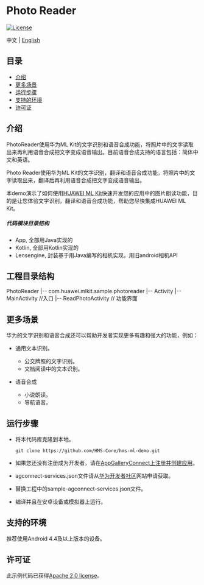 # Photo Reader

[![License](https://img.shields.io/badge/Docs-hmsguides-brightgreen)](https://developer.huawei.com/consumer/cn/doc/development/HMSCore-Guides-V5/service-introduction-0000001050040017-V5)

中文 | [English](https://github.com/HMS-Core/hms-ml-demo/tree/master/PhotoReader)

## 目录

 * [介绍](#介绍)
 * [更多场景](#更多场景)
 * [运行步骤](#运行步骤)
 * [支持的环境](#支持的环境)
 * [许可证](#许可证)


## 介绍

PhotoReader使用华为ML Kit的文字识别和语音合成功能，将照片中的文字读取出来再利用语音合成把文字变成语音输出。目前语音合成支持的语言包括：简体中文和英语。

Photo Reader使用华为ML Kit的文字识别，翻译和语音合成功能，将照片中的文字读取出来，翻译后再利用语音合成把文字变成语音输出。

本demo演示了如何使用[HUAWEI ML Kit](https://developer.huawei.com/consumer/cn/hms/huawei-mlkit)快速开发您的应用中的图片朗读功能，目的是让您体验文字识别，翻译和语音合成功能，帮助您尽快集成HUAWEI ML Kit。

##### 代码模块目录结构

- App, 全部用Java实现的
- Kotlin, 全部用Kotlin实现的
- Lensengine, 封装基于用Java编写的相机实现，用旧android相机API

## 工程目录结构
PhotoReader
    |-- com.huawei.mlkit.sample.photoreader
        |-- Activity
            |-- MainActivity //入口
            |-- ReadPhotoActivity // 功能界面

## 更多场景
华为的文字识别和语音合成还可以帮助开发者实现更多有趣和强大的功能，例如：
- 通用文本识别。
  - 公交牌照的文字识别。
  - 文档阅读中的文本识别。

- 语音合成
  - 小说朗读。
  - 导航语音。


## 运行步骤
 - 将本代码库克隆到本地。

       git clone https://github.com/HMS-Core/hms-ml-demo.git

 - 如果您还没有注册成为开发者，请在[AppGalleryConnect上注册并创建应用](https://developer.huawei.com/consumer/cn/service/josp/agc/index.html)。
 - agconnect-services.json文件请从[华为开发者社区](https://developer.huawei.com/consumer/cn/doc/development/HMSCore-Guides/config-agc-0000001050990353)网站申请获取。
 - 替换工程中的sample-agconnect-services.json文件。
 - 编译并且在安卓设备或模拟器上运行。


## 支持的环境
推荐使用Android 4.4及以上版本的设备。

##  许可证
此示例代码已获得[Apache 2.0 license](https://www.apache.org/licenses/LICENSE-2.0)。
